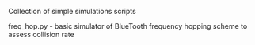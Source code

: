 Collection of simple simulations scripts

freq_hop.py - basic simulator of BlueTooth frequency hopping scheme to assess collision rate
